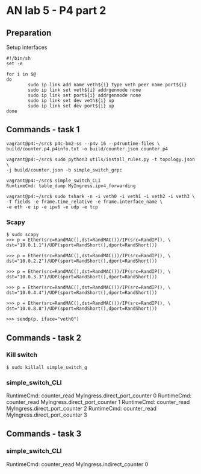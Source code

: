 # AN lab 5 - P4 part 2

## Preparation
Setup interfaces
```
#!/bin/sh
set -e

for i in $@
do
        sudo ip link add name veth${i} type veth peer name port${i}
        sudo ip link set veth${i} addrgenmode none
        sudo ip link set port${i} addrgenmode none
        sudo ip link set dev veth${i} up
        sudo ip link set dev port${i} up
done
```

## Commands - task 1
```
vagrant@p4:~/src$ p4c-bm2-ss --p4v 16 --p4runtime-files \
build/counter.p4.p4info.txt -o build/counter.json counter.p4

vagrant@p4:~/src$ sudo python3 utils/install_rules.py -t topology.json \
-j build/counter.json -b simple_switch_grpc

vagrant@p4:~/src$ simple_switch_CLI
RuntimeCmd: table_dump MyIngress.ipv4_forwarding

vagrant@p4:~/src$ sudo tshark -n -i veth0 -i veth1 -i veth2 -i veth3 \
-T fields -e frame.time_relative -e frame.interface_name \
-e eth -e ip -e ipv6 -e udp -e tcp
```

### Scapy
```
$ sudo scapy
>>> p = Ether(src=RandMAC(),dst=RandMAC())/IP(src=RandIP(), \
dst="10.0.1.1")/UDP(sport=RandShort(),dport=RandShort())

>>> p = Ether(src=RandMAC(),dst=RandMAC())/IP(src=RandIP(), \
dst="10.0.2.2")/UDP(sport=RandShort(),dport=RandShort())

>>> p = Ether(src=RandMAC(),dst=RandMAC())/IP(src=RandIP(), \
dst="10.0.3.3")/UDP(sport=RandShort(),dport=RandShort())

>>> p = Ether(src=RandMAC(),dst=RandMAC())/IP(src=RandIP(), \
dst="10.0.4.4")/UDP(sport=RandShort(),dport=RandShort())

>>> p = Ether(src=RandMAC(),dst=RandMAC())/IP(src=RandIP(), \
dst="10.0.8.8")/UDP(sport=RandShort(),dport=RandShort())

>>> sendp(p, iface="veth0")
```

## Commands - task 2
### Kill switch
```
$ sudo killall simple_switch_g
```

### simple_switch_CLI
RuntimeCmd: counter_read MyIngress.direct_port_counter 0
RuntimeCmd: counter_read MyIngress.direct_port_counter 1
RuntimeCmd: counter_read MyIngress.direct_port_counter 2
RuntimeCmd: counter_read MyIngress.direct_port_counter 3

## Commands - task 3
### simple_switch_CLI
RuntimeCmd: counter_read MyIngress.indirect_counter 0